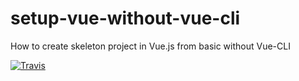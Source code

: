 # setup-vue-without-vue-cli

How to create skeleton project in Vue.js from basic without Vue-CLI

[![Travis](https://img.shields.io/travis/mazipan/setup-vue-without-vue-cli.svg)](https://travis-ci.org/mazipan/setup-vue-without-vue-cli)
